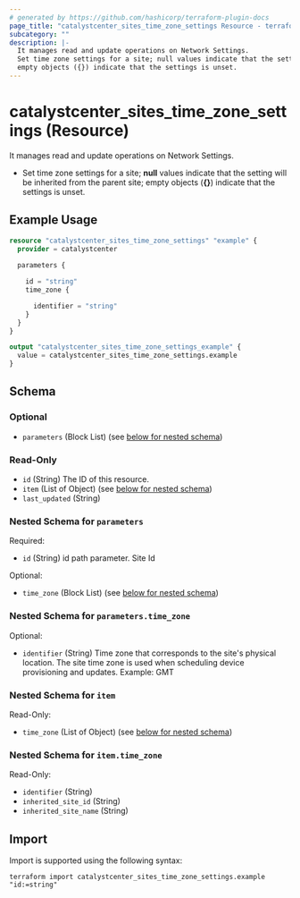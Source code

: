 ```yaml
---
# generated by https://github.com/hashicorp/terraform-plugin-docs
page_title: "catalystcenter_sites_time_zone_settings Resource - terraform-provider-catalystcenter"
subcategory: ""
description: |-
  It manages read and update operations on Network Settings.
  Set time zone settings for a site; null values indicate that the setting will be inherited from the parent site;
  empty objects ({}) indicate that the settings is unset.
---
```


# catalystcenter_sites_time_zone_settings (Resource)

It manages read and update operations on Network Settings.

- Set time zone settings for a site; **null** values indicate that the setting will be inherited from the parent site;
empty objects (**{}**) indicate that the settings is unset.

## Example Usage

```terraform
resource "catalystcenter_sites_time_zone_settings" "example" {
  provider = catalystcenter
 
  parameters {

    id = "string"
    time_zone {

      identifier = "string"
    }
  }
}

output "catalystcenter_sites_time_zone_settings_example" {
  value = catalystcenter_sites_time_zone_settings.example
}
```

<!-- schema generated by tfplugindocs -->
## Schema

### Optional

- `parameters` (Block List) (see [below for nested schema](#nestedblock--parameters))

### Read-Only

- `id` (String) The ID of this resource.
- `item` (List of Object) (see [below for nested schema](#nestedatt--item))
- `last_updated` (String)

<a id="nestedblock--parameters"></a>
### Nested Schema for `parameters`

Required:

- `id` (String) id path parameter. Site Id

Optional:

- `time_zone` (Block List) (see [below for nested schema](#nestedblock--parameters--time_zone))

<a id="nestedblock--parameters--time_zone"></a>
### Nested Schema for `parameters.time_zone`

Optional:

- `identifier` (String) Time zone that corresponds to the site's physical location. The site time zone is used when scheduling device provisioning and updates. Example: GMT



<a id="nestedatt--item"></a>
### Nested Schema for `item`

Read-Only:

- `time_zone` (List of Object) (see [below for nested schema](#nestedobjatt--item--time_zone))

<a id="nestedobjatt--item--time_zone"></a>
### Nested Schema for `item.time_zone`

Read-Only:

- `identifier` (String)
- `inherited_site_id` (String)
- `inherited_site_name` (String)

## Import

Import is supported using the following syntax:

```shell
terraform import catalystcenter_sites_time_zone_settings.example "id:=string"
```
